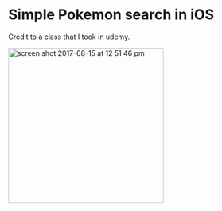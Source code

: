 # Simple Pokemon search in iOS
Credit to a class that I took in udemy.

<img width="312" alt="screen shot 2017-08-15 at 12 51 46 pm" src="https://user-images.githubusercontent.com/11047708/29326439-816a10ee-81b9-11e7-946e-ea8c5bfaae0c.png">
